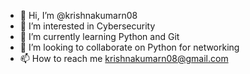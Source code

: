 - 👋 Hi, I’m @krishnakumarn08
- 👀 I’m interested in Cybersecurity
- 🌱 I’m currently learning Python and Git
- 💞️ I’m looking to collaborate on Python for networking
- 📫 How to reach me krishnakumarn08@gmail.com

<!---
krishnakumarn08/krishnakumarn08 is a ✨ special ✨ repository because its `README.md` (this file) appears on your GitHub profile.
You can click the Preview link to take a look at your changes.
--->
